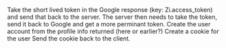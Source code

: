 Take the short lived token in the Google response (key: Zi.access_token) and send that back to the server.
The server then needs to take the token, send it back to Google and get a more perminant token.
Create the user account from the profile info returned (here or earlier?)
Create a cookie for the user
Send the cookie back to the client.
